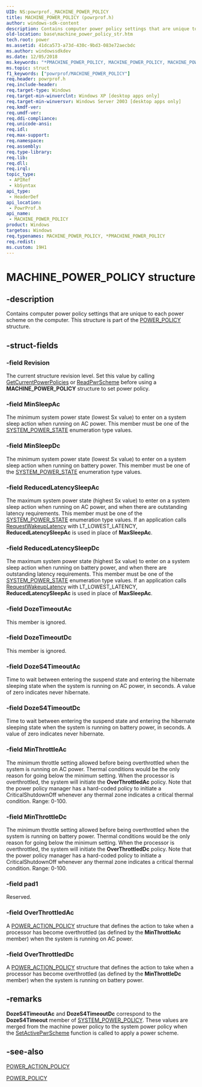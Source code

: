 ```yaml
---
UID: NS:powrprof._MACHINE_POWER_POLICY
title: MACHINE_POWER_POLICY (powrprof.h)
author: windows-sdk-content
description: Contains computer power policy settings that are unique to each power scheme on the computer.
old-location: base\machine_power_policy_str.htm
tech.root: power
ms.assetid: 41dca573-a73d-430c-9bd3-083e72aecbdc
ms.author: windowssdkdev
ms.date: 12/05/2018
ms.keywords: "*PMACHINE_POWER_POLICY, MACHINE_POWER_POLICY, MACHINE_POWER_POLICY structure, PMACHINE_POWER_POLICY, PMACHINE_POWER_POLICY structure pointer, _win32_machine_power_policy_str, base.machine_power_policy_str, powrprof/MACHINE_POWER_POLICY, powrprof/PMACHINE_POWER_POLICY"
ms.topic: struct
f1_keywords: ["powrprof/MACHINE_POWER_POLICY"]
req.header: powrprof.h
req.include-header: 
req.target-type: Windows
req.target-min-winverclnt: Windows XP [desktop apps only]
req.target-min-winversvr: Windows Server 2003 [desktop apps only]
req.kmdf-ver: 
req.umdf-ver: 
req.ddi-compliance: 
req.unicode-ansi: 
req.idl: 
req.max-support: 
req.namespace: 
req.assembly: 
req.type-library: 
req.lib: 
req.dll: 
req.irql: 
topic_type:
 - APIRef
 - kbSyntax
api_type:
 - HeaderDef
api_location:
 - PowrProf.h
api_name:
 - MACHINE_POWER_POLICY
product: Windows
targetos: Windows
req.typenames: MACHINE_POWER_POLICY, *PMACHINE_POWER_POLICY
req.redist: 
ms.custom: 19H1
---
```


# MACHINE_POWER_POLICY structure


## -description


Contains computer power policy settings that are unique to each power scheme on the computer. This structure is part of the 
<a href="https://docs.microsoft.com/windows/desktop/api/powrprof/ns-powrprof-_power_policy">POWER_POLICY</a> structure.


## -struct-fields




### -field Revision

The current structure revision level. Set this value by calling <a href="https://docs.microsoft.com/windows/desktop/api/powrprof/nf-powrprof-getcurrentpowerpolicies">GetCurrentPowerPolicies</a> or  <a href="https://docs.microsoft.com/windows/desktop/api/powrprof/nf-powrprof-readpwrscheme">ReadPwrScheme</a> before using a <b>MACHINE_POWER_POLICY</b> structure to set power policy.


### -field MinSleepAc

The minimum system power state (lowest Sx value) to enter on a system sleep action when running on AC power. This member must be one of the 
<a href="https://docs.microsoft.com/windows/desktop/api/winnt/ne-winnt-_system_power_state">SYSTEM_POWER_STATE</a> enumeration type values.


### -field MinSleepDc

The minimum system power state (lowest Sx value) to enter on a system sleep action when running on battery power. This member must be one of the 
<a href="https://docs.microsoft.com/windows/desktop/api/winnt/ne-winnt-_system_power_state">SYSTEM_POWER_STATE</a> enumeration type values.


### -field ReducedLatencySleepAc

The maximum system power state (highest Sx value) to enter on a system sleep action when running on AC power, and when there are outstanding latency requirements. This member must be one of the 
<a href="https://docs.microsoft.com/windows/desktop/api/winnt/ne-winnt-_system_power_state">SYSTEM_POWER_STATE</a> enumeration type values. If an application calls 
<a href="https://docs.microsoft.com/windows/desktop/api/winbase/nf-winbase-requestwakeuplatency">RequestWakeupLatency</a> with LT_LOWEST_LATENCY, <b>ReducedLatencySleepAc</b> is used in place of <b>MaxSleepAc</b>.


### -field ReducedLatencySleepDc

The maximum system power state (highest Sx value) to enter on a system sleep action when running on battery power, and when there are outstanding latency requirements. This member must be one of the 
<a href="https://docs.microsoft.com/windows/desktop/api/winnt/ne-winnt-_system_power_state">SYSTEM_POWER_STATE</a> enumeration type values. If an application calls 
<a href="https://docs.microsoft.com/windows/desktop/api/winbase/nf-winbase-requestwakeuplatency">RequestWakeupLatency</a> with LT_LOWEST_LATENCY, <b>ReducedLatencySleepAc</b> is used in place of <b>MaxSleepAc</b>.


### -field DozeTimeoutAc

This member is ignored.


### -field DozeTimeoutDc

This member is ignored.


### -field DozeS4TimeoutAc

Time to wait between entering the suspend state and entering the hibernate sleeping state when the system is running on AC power, in seconds. A value of zero indicates never hibernate.


### -field DozeS4TimeoutDc

Time to wait between entering the suspend state and entering the hibernate sleeping state when the system is running on battery power, in seconds. A value of zero indicates never hibernate.


### -field MinThrottleAc

The minimum throttle setting allowed before being overthrottled when the system is running on AC power. Thermal conditions would be the only reason for going below the minimum setting. When the processor is overthrottled, the system will initiate the <b>OverThrottledAc</b> policy. Note that the power policy manager has a hard-coded policy to initiate a CriticalShutdownOff whenever any thermal zone indicates a critical thermal condition. Range: 0-100.


### -field MinThrottleDc

The minimum throttle setting allowed before being overthrottled when the system is running on battery power. Thermal conditions would be the only reason for going below the minimum setting. When the processor is overthrottled, the system will initiate the <b>OverThrottledDc</b> policy. Note that the power policy manager has a hard-coded policy to initiate a CriticalShutdownOff whenever any thermal zone indicates a critical thermal condition. Range: 0-100.


### -field pad1

Reserved.


### -field OverThrottledAc

A 
<a href="https://docs.microsoft.com/windows/desktop/api/winnt/ns-winnt-power_action_policy">POWER_ACTION_POLICY</a> structure that defines the action to take when a processor has become overthrottled (as defined by the <b>MinThrottleAc</b> member) when the system is running on AC power.


### -field OverThrottledDc

A 
<a href="https://docs.microsoft.com/windows/desktop/api/winnt/ns-winnt-power_action_policy">POWER_ACTION_POLICY</a> structure that defines the action to take when a processor has become overthrottled (as defined by the <b>MinThrottleDc</b> member) when the system is running on battery power.


## -remarks



<b>DozeS4TimeoutAc</b> and <b>DozeS4TimeoutDc</b>  correspond to the <b>DozeS4Timeout</b> member of <a href="https://docs.microsoft.com/windows/desktop/api/winnt/ns-winnt-_system_power_policy">SYSTEM_POWER_POLICY</a>. These values are merged from the machine power policy to the system power policy when the <a href="https://docs.microsoft.com/windows/desktop/api/powrprof/nf-powrprof-setactivepwrscheme">SetActivePwrScheme</a> function is called to apply a power scheme.




## -see-also




<a href="https://docs.microsoft.com/windows/desktop/api/winnt/ns-winnt-power_action_policy">POWER_ACTION_POLICY</a>



<a href="https://docs.microsoft.com/windows/desktop/api/powrprof/ns-powrprof-_power_policy">POWER_POLICY</a>
 

 

